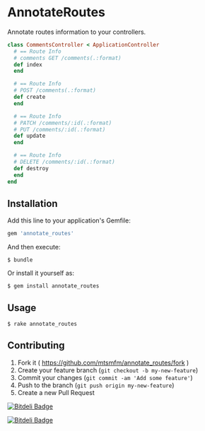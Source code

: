 # AnnotateRoutes

Annotate routes information to your controllers.

```ruby
class CommentsController < ApplicationController
  # == Route Info
  # comments GET /comments(.:format)
  def index
  end

  # == Route Info
  # POST /comments(.:format)
  def create
  end

  # == Route Info
  # PATCH /comments/:id(.:format)
  # PUT /comments/:id(.:format)
  def update
  end

  # == Route Info
  # DELETE /comments/:id(.:format)
  def destroy
  end
end
```

## Installation

Add this line to your application's Gemfile:

```ruby
gem 'annotate_routes'
```

And then execute:

    $ bundle

Or install it yourself as:

    $ gem install annotate_routes

## Usage

    $ rake annotate_routes

## Contributing

1. Fork it ( https://github.com/mtsmfm/annotate_routes/fork )
2. Create your feature branch (`git checkout -b my-new-feature`)
3. Commit your changes (`git commit -am 'Add some feature'`)
4. Push to the branch (`git push origin my-new-feature`)
5. Create a new Pull Request


[![Bitdeli Badge](https://d2weczhvl823v0.cloudfront.net/mtsmfm/annotate_routes/trend.png)](https://bitdeli.com/free "Bitdeli Badge")



[![Bitdeli Badge](https://d2weczhvl823v0.cloudfront.net/mtsmfm/annotate_routes/trend.png)](https://bitdeli.com/free "Bitdeli Badge")

